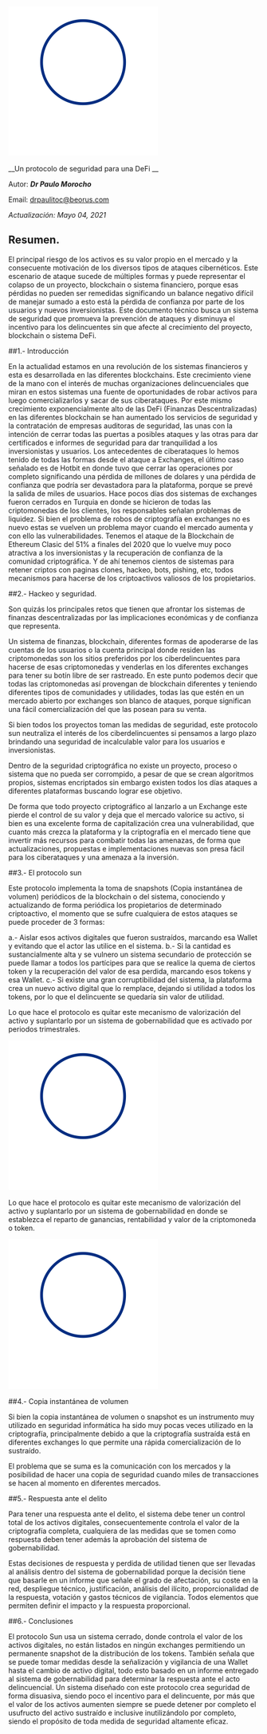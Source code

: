 ![Texto alternativo](https://github.com/drpauloerc20/sun-protocol/blob/main/protocol%20sun.svg)

__Un protocolo de seguridad para una DeFi __ 
 
Autor: ___Dr Paulo Morocho___ 

Email: drpaulitoc@beorus.com
    
*Actualización: Mayo 04, 2021* 
 
 
## Resumen.

El principal riesgo de los activos es su valor propio en el mercado y la consecuente motivación de los diversos tipos de ataques cibernéticos. Este escenario de ataque sucede de múltiples formas y puede representar el colapso de un proyecto, blockchain o sistema financiero, porque esas pérdidas no pueden ser remedidas significando un balance negativo difícil de manejar sumado a esto está la pérdida de confianza por parte de los usuarios y nuevos inversionistas. Este documento técnico busca un sistema de seguridad que promueva la prevención de ataques y disminuya el incentivo para los delincuentes sin que afecte al crecimiento del proyecto, blockchain o sistema DeFi. 

##1.- Introducción 
 
En la actualidad estamos en una revolución de los sistemas financieros y esta es desarrollada en las diferentes blockchains. Este crecimiento viene de la mano con el interés de muchas organizaciones delincuenciales que miran en estos sistemas una fuente de oportunidades de robar activos para luego comercializarlos y sacar de sus ciberataques. Por este mismo crecimiento exponencialmente alto de las DeFi (Finanzas Descentralizadas) en las diferentes blockchain se han aumentado los servicios de seguridad y la contratación de empresas auditoras de seguridad, las unas con la intención de cerrar todas las puertas a posibles ataques y las otras para dar certificados e informes de seguridad para dar tranquilidad a los inversionistas y usuarios. 
Los antecedentes de ciberataques lo hemos tenido de todas las formas desde el ataque a Exchanges, el último caso señalado es de Hotbit en donde tuvo que cerrar las operaciones por completo significando una pérdida de millones de dolares y una pérdida de confianza que podría ser devastadora para la plataforma, porque se prevé la salida de miles de usuarios. 
Hace pocos días dos sistemas de exchanges fueron cerrados en Turquia en donde se hicieron de todas las criptomonedas de los clientes, los responsables señalan problemas de liquidez. Si bien el problema de robos de criptografía en exchanges no es nuevo estas se vuelven un problema mayor cuando el mercado aumenta y con ello las vulnerabilidades. 
Tenemos el ataque de la Blockchain de Ethereum Clasic del 51% a finales del 2020 que lo vuelve muy poco atractiva a los inversionistas y la recuperación de confianza de la comunidad criptográfica.
Y de ahí tenemos cientos de sistemas para retener criptos con paginas clones, hackeo, bots, pishing, etc, todos mecanismos para hacerse de los criptoactivos valiosos de los propietarios.

##2.- Hackeo y seguridad. 
 
Son quizás los principales retos que tienen que afrontar los sistemas de finanzas descentralizadas por las implicaciones económicas y de confianza que representa.

Un sistema de finanzas, blockchain, diferentes formas de apoderarse de las cuentas de los usuarios o la cuenta principal donde residen las criptomonedas son los sitios preferidos por los ciberdelincuentes para hacerse de esas criptomonedas y venderlas en los diferentes exchanges para tener su botín libre de ser rastreado. En este punto podemos decir que todas las criptomonedas así provengan de blockchain diferentes y teniendo diferentes tipos de comunidades y utilidades, todas las que estén en un mercado abierto por exchanges son blanco de ataques, porque significan una fácil comercialización del que las posean para su venta.

Si bien todos los proyectos toman las medidas de seguridad, este protocolo sun neutraliza el interés de los ciberdelincuentes si pensamos a largo plazo brindando una seguridad de incalculable valor para los usuarios e inversionistas.  

Dentro de la seguridad criptográfica no existe un proyecto, proceso o sistema que no pueda ser corrompido, a pesar de que se crean algoritmos propios, sistemas encriptados sin embargo existen todos los días ataques a diferentes plataformas buscando lograr ese objetivo. 

De forma que todo proyecto criptográfico al lanzarlo a un Exchange este pierde el control de su valor y deja que el mercado valorice su activo, si bien es una excelente forma de capitalización crea una vulnerabilidad, que cuanto más crezca la plataforma y la criptografía en el mercado tiene que invertir más recursos para combatir todas las amenazas, de forma que actualizaciones, propuestas e implementaciones nuevas son presa fácil para los ciberataques y una amenaza a la inversión.


##3.-	El protocolo sun  
 
Este protocolo implementa la toma de snapshots (Copia instantánea de volumen) periódicos de la blockchain o del sistema, conociendo y actualizando de forma periódica los propietarios de determinado criptoactivo, el momento que se sufre cualquiera de estos ataques se puede proceder de 3 formas:

a.- Aislar esos activos digitales que fueron sustraídos, marcando esa Wallet y evitando que el actor las utilice en el sistema.
b.- Si la cantidad es sustancialmente alta y se vulnero un sistema secundario de protección se puede llamar a todos los partícipes para que se realice la quema de ciertos token y la recuperación del valor de esa perdida, marcando esos tokens y esa Wallet.
c.- Si existe una gran corruptibilidad del sistema, la plataforma crea un nuevo activo digital que lo remplace, dejando si utilidad a todos los tokens, por lo que el delincuente se quedaría sin valor de utilidad. 

Lo que hace el protocolo es quitar este mecanismo de valorización del activo y suplantarlo por un sistema de gobernabilidad que es activado por periodos trimestrales.

![Texto alternativo](https://github.com/drpauloerc20/sun-protocol/blob/main/protocol%20sun.svg)

Lo que hace el protocolo es quitar este mecanismo de valorización del activo y suplantarlo por un sistema de gobernabilidad en donde se establezca el reparto de ganancias, rentabilidad y valor de la criptomoneda o token. 

![Texto alternativo](https://github.com/drpauloerc20/sun-protocol/blob/main/protocol%20sun.svg)

##4.- Copia instantánea de volumen
 
Si bien la copia instantánea de volumen o snapshot es un instrumento muy utilizado en seguridad informática ha sido muy pocas veces utilizado en la criptografía, principalmente debido a que la criptografía sustraída está en diferentes exchanges lo que permite una rápida comercialización de lo sustraído. 

El problema que se suma es la comunicación con los mercados y la posibilidad de hacer una copia de seguridad cuando miles de transacciones se hacen al momento en diferentes mercados.


##5.-	Respuesta ante el delito 
 
Para tener una respuesta ante el delito, el sistema debe tener un control total de los activos digitales, consecuentemente controla el valor de la criptografía completa, cualquiera de las medidas que se tomen como respuesta deben tener además la aprobación del sistema de gobernabilidad.

Estas decisiones de respuesta y perdida de utilidad tienen que ser llevadas al análisis dentro del sistema de gobernabilidad porque la decisión tiene que basarle en un informe que señale el grado de afectación, su coste en la red, despliegue técnico, justificación, análisis del ilícito, proporcionalidad de la respuesta, votación y gastos técnicos de vigilancia. Todos elementos que permiten definir el impacto y la respuesta proporcional.


##6.- Conclusiones 
 
El protocolo Sun usa un sistema cerrado, donde controla el valor de los activos digitales, no están listados en ningún exchanges permitiendo un permanente snapshot de la distribución de los tokens. También señala que se puede tomar medidas desde la señalización y vigilancia de una Wallet hasta el cambio de activo digital, todo esto basado en un informe entregado al sistema de gobernabilidad para determinar la respuesta ante el acto delincuencial. Un sistema diseñado con este protocolo crea seguridad de forma disuasiva, siendo poco el incentivo para el delincuente, por más que el valor de los activos aumenten siempre se puede detener por completo el usufructo del activo sustraído e inclusive inutilizándolo por completo, siendo el propósito de toda medida de seguridad altamente eficaz.

